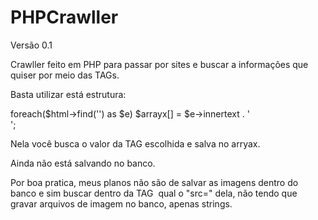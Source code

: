 # PHPCrawller
Versão 0.1

Crawller feito em PHP para passar por sites e buscar a informações que quiser por meio das TAGs.

Basta utilizar está estrutura: 

foreach($html->find('<Insira qual TAG do HTML desejar>') as $e)
$arrayx[] =  $e->innertext . '<br>';

Nela você busca o valor da TAG escolhida e salva no arryax.

Ainda não está salvando no banco.

Por boa pratica, meus planos não são de salvar as imagens dentro do banco e sim buscar dentro da TAG <img> qual o "src=" dela, não tendo que gravar arquivos de imagem no banco, apenas strings.


